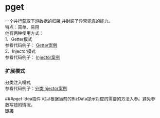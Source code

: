 # pget
一个并行获取下游数据的框架,并封装了异常兜底的能力。<br/>
特点：简单、易用<br/>
他有两种使用方式：<br/>
1、Getter模式<br/>
参看代码例子： [Getter案例](https://github.com/yongzhidai/pget/blob/master/src/test/java/com/dyz/pget/test/getter/TestBizDataGetter.java)<br/>
2、Injector模式<br/>
参看代码例子： [Injector案例](https://github.com/yongzhidai/pget/tree/master/src/test/java/com/dyz/pget/test/injector)<br/>

### 扩展模式
分类注入模式<br/>
参看代码例子：[分类Injector案例](https://github.com/yongzhidai/pget/tree/master/src/test/java/com/dyz/pget/test/injector2)<br/>

###pget Idea插件
可以根据当前的BizData提示对应的需要的方法入参。避免参数写错的情况。<br/>
[链接](https://github.com/yongzhidai/pget-idea-plugin)
